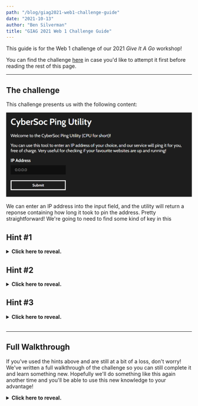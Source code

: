 ```yaml
---
path: "/blog/giag2021-web1-challenge-guide"
date: "2021-10-13"
author: "Ben Silverman"
title: "GIAG 2021 Web 1 Challenge Guide"
---
```


This guide is for the Web 1 challenge of our 2021 _Give It A Go_ workshop!

You can find the challenge [here](http://server.cybersoc.co.uk/challenges/web/1) in case you'd like to attempt it first before reading the rest of this page.

---

## The challenge

This challenge presents us with the following content:

![](/posts/2021-10-13-giag2021-web1-writeup/challenge-screen.png)

We can enter an IP address into the input field, and the utility will return a reponse containing how long it took to pin the address. Pretty straightforward! We're going to need to find some kind of key in this

## Hint #1

<details>
  <summary><b>Click here to reveal.</b></summary>
  <p>Think about how the utility might be running in the backend.</p>
  <p>How would you going about pinging an IP address if you wanted to?</p>
</details>

## Hint #2

<details>
  <summary><b>Click here to reveal.</b></summary>
  <p>You can chain Linux commands together with operators like <code>&&</code> and <code>||</code></p>
  <p>How could that be used in this context?</p>
</details>

## Hint #3

<details>
  <summary><b>Click here to reveal.</b></summary>
  <p>The command the server is running essentially looks like this:</p>
  <p><code>exec("ping [your input here]")</code></p>
  <p>How can you take advantage of this?</p>
</details>

<br />

---

## Full Walkthrough

If you've used the hints above and are still at a bit of a loss, don't worry! We've written a full walkthrough of the challenge so you can still complete it and learn something new. Hopefully we'll do something like this again another time and you'll be able to use this new knowledge to your advantage!

<details>
  <summary><b>Click here to reveal.</b></summary>
  <p>As shown in Hint #3, the server runs something called an <code>exec()</code> command to ping the IP address we provide. This creates a shell on the server, executes the command, and sends the result of that command back to the server, where it then gets sent back to us in the browser.</p>
  <p>The way we can take advantage of this is by including something <i>other</i> than an IP address in that input field; it'll get passed through to the shell and run just like any other command would.</p>
  <p>Like Hint #2 says, if we provide an IP address as the first part of our input but then <i>chain</i> another command onto the end, we can get the server to run it and return even more stuff than it's supposed to. Try using the code below as you input:
  <p><code>0.0.0.0 && echo Hello!</code></p>
  <p>You should see something else appear at the end of the response:</p>
  <img src="/posts/2021-10-13-giag2021-web1-writeup/command-example.png" alt="A screenshot showing an input field and a response message."/>
  <p>This might be enough help for you to carry on by yourself, now, so feel free if that's the case!</p>
  <p>Continuing on, though, we can see that it's possible to get the server to run commands of our choosing. Very powerful indeed!</p>
  <p>To list the files in the same directory as the server, you can use <code>0.0.0.0 && ls</code> as your input. See how they get added to the end of the response?</p>
  <p>After doing that, you might notice a <code>key.txt</code> sitting there. How about we try and <a href="https://linuxize.com/post/linux-cat-command/" target="_blank"><code>cat</code></a> that and see what it says?</p>
  <p>Enter <code>0.0.0.0 && cat key.txt</code> and we're done. Well done on finding the key! 😄</p>
  <p>Hopefully this walkthrough helped in explaining how the attack we just did worked. If you still would like a little more help, grab one of our committee members and they'll be sure to explain anything else they can.</p>
</details>
